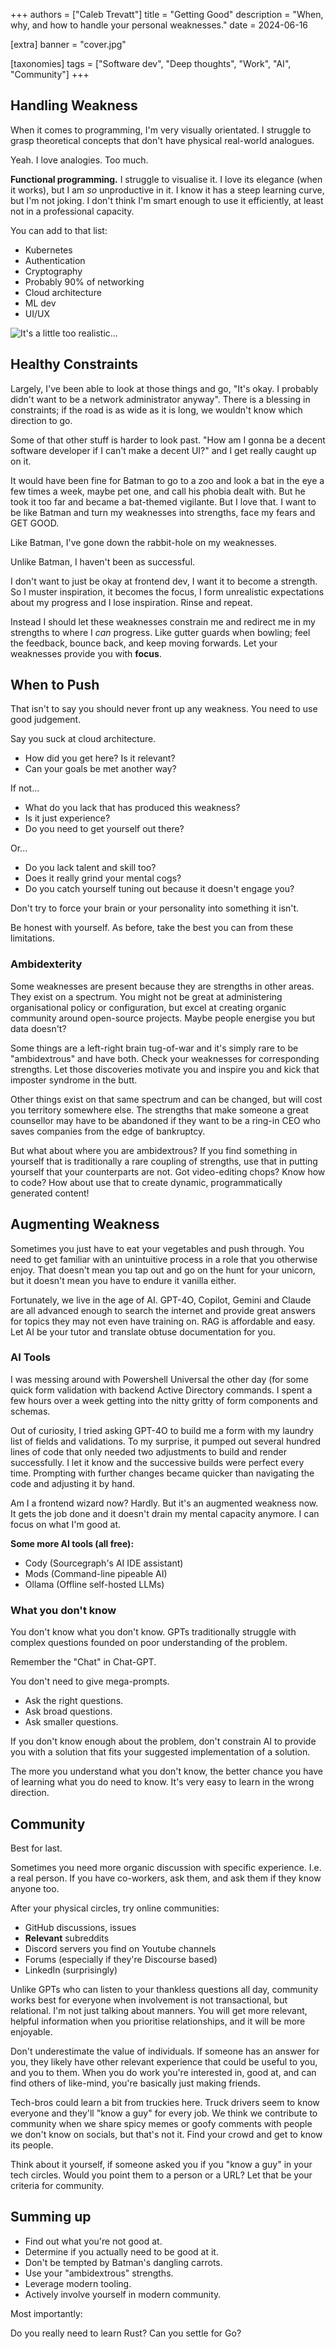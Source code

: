 
+++
authors = ["Caleb Trevatt"]
title = "Getting Good"
description = "When, why, and how to handle your personal weaknesses."
date = 2024-06-16

[extra]
banner = "cover.jpg"

[taxonomies]
tags = ["Software dev", "Deep thoughts", "Work", "AI", "Community"]
+++

## Handling Weakness

When it comes to programming, I'm very visually orientated. I struggle to grasp theoretical concepts that don't have physical real-world analogues.

Yeah. I love analogies. Too much.

**Functional programming.** I struggle to visualise it. I love its elegance (when it works), but I am *so* unproductive in it. I know it has a steep learning curve, but I'm not joking. I don't think I'm smart enough to use it efficiently, at least not in a professional capacity.

You can add to that list:

- Kubernetes
- Authentication
- Cryptography
- Probably 90% of networking
- Cloud architecture
- ML dev
- UI/UX

![It's a little too realistic...](my-brain.jpg)

## Healthy Constraints

Largely, I've been able to look at those things and go, "It's okay. I probably didn't want to be a network administrator anyway". There is a blessing in constraints; if the road is as wide as it is long, we wouldn't know which direction to go.

Some of that other stuff is harder to look past. "How am I gonna be a decent software developer if I can't make a decent UI?" and I get really caught up on it.

It would have been fine for Batman to go to a zoo and look a bat in the eye a few times a week, maybe pet one, and call his phobia dealt with. But he took it too far and became a bat-themed vigilante. But I love that. I want to be like Batman and turn my weaknesses into strengths, face my fears and GET GOOD.

Like Batman, I've gone down the rabbit-hole on my weaknesses.

Unlike Batman, I haven't been as successful.

I don't want to just be okay at frontend dev, I want it to become a strength. So I muster inspiration, it becomes the focus, I form unrealistic expectations about my progress and I lose inspiration. Rinse and repeat.

Instead I should let these weaknesses constrain me and redirect me in my strengths to where I *can* progress. Like gutter guards when bowling; feel the feedback, bounce back, and keep moving forwards. Let your weaknesses provide you with **focus**.

## When to Push

That isn't to say you should never front up any weakness.
You need to use good judgement.

Say you suck at cloud architecture.

- How did you get here? Is it relevant?
- Can your goals be met another way?

If not...

- What do you lack that has produced this weakness?
- Is it just experience?
- Do you need to get yourself out there?

Or...

- Do you lack talent and skill too?
- Does it really grind your mental cogs?
- Do you catch yourself tuning out because it doesn't engage you?

Don't try to force your brain or your personality into something it isn't.

Be honest with yourself. As before, take the best you can from these limitations.

### Ambidexterity

Some weaknesses are present because they are strengths in other areas. They exist on a spectrum. You might not be great at administering organisational policy or configuration, but excel at creating organic community around open-source projects. Maybe people energise you but data doesn't?

Some things are a left-right brain tug-of-war and it's simply rare to be "ambidextrous" and have both. Check your weaknesses for corresponding strengths. Let those discoveries motivate you and inspire you and kick that imposter syndrome in the butt.

Other things exist on that same spectrum and can be changed, but will cost you territory somewhere else. The strengths that make someone a great counsellor may have to be abandoned if they want to be a ring-in CEO who saves companies from the edge of bankruptcy.

But what about where you are ambidextrous? If you find something in yourself that is traditionally a rare coupling of strengths, use that in putting yourself that your counterparts are not. Got video-editing chops? Know how to code? How about use that to create dynamic, programmatically generated content!

## Augmenting Weakness

Sometimes you just have to eat your vegetables and push through. You need to get familiar with an unintuitive process in a role that you otherwise enjoy. That doesn't mean you tap out and go on the hunt for your unicorn, but it doesn't mean you have to endure it vanilla either.

Fortunately, we live in the age of AI. GPT-4O, Copilot, Gemini and Claude are all advanced enough to search the internet and provide great answers for topics they may not even have training on. RAG is affordable and easy. Let AI be your tutor and translate obtuse documentation for you.

### AI Tools

I was messing around with Powershell Universal the other day (for some quick form validation with backend Active Directory commands. I spent a few hours over a week getting into the nitty gritty of form components and schemas.

Out of curiosity, I tried asking GPT-4O to build me a form with my laundry list of fields and validations. To my surprise, it pumped out several hundred lines of code that only needed two adjustments to build and render successfully. I let it know and the successive builds were perfect every time. Prompting with further changes became quicker than navigating the code and adjusting it by hand.

Am I a frontend wizard now? Hardly. But it's an augmented weakness now. It gets the job done and it doesn't drain my mental capacity anymore. I can focus on what I'm good at.

**Some more AI tools (all free):**

- Cody (Sourcegraph's AI IDE assistant)
- Mods (Command-line pipeable AI)
- Ollama (Offline self-hosted LLMs)

### What you don't know

You don't know what you don't know. GPTs traditionally struggle with complex questions founded on poor understanding of the problem.

Remember the "Chat" in Chat-GPT.

You don't need to give mega-prompts.

- Ask the right questions.
- Ask broad questions.
- Ask smaller questions.

If you don't know enough about the problem, don't constrain AI to provide you with a solution that fits your suggested implementation of a solution.

The more you understand what you don't know, the better chance you have of learning what you do need to know. It's very easy to learn in the wrong direction.

## Community

Best for last.

Sometimes you need more organic discussion with specific experience. I.e. a real person.
If you have co-workers, ask them, and ask them if they know anyone too.  

After your physical circles, try online communities:

- GitHub discussions, issues
- **Relevant** subreddits
- Discord servers you find on Youtube channels
- Forums (especially if they're Discourse based)
- LinkedIn (surprisingly)

Unlike GPTs who can listen to your thankless questions all day, community works best for everyone when involvement is not transactional, but relational. I'm not just talking about manners. You will get more relevant, helpful information when you prioritise relationships, and it will be more enjoyable.

Don't underestimate the value of individuals. If someone has an answer for you, they likely have other relevant experience that could be useful to you, and you to them. When you do work you're interested in, good at, and can find others of like-mind, you're basically just making friends.

Tech-bros could learn a bit from truckies here. Truck drivers seem to know everyone and they'll "know a guy" for every job. We think we contribute to community when we share spicy memes or goofy comments with people we don't know on socials, but that's not it. Find your crowd and get to know its people.

Think about it yourself, if someone asked you if you "know a guy" in your tech circles. Would you point them to a person or a URL? Let that be your criteria for community.

## Summing up

- Find out what you're not good at.
- Determine if you actually need to be good at it.
- Don't be tempted by Batman's dangling carrots.
- Use your "ambidextrous" strengths.
- Leverage modern tooling.
- Actively involve yourself in modern community.

Most importantly:

Do you really need to learn Rust? Can you settle for Go?
